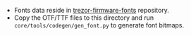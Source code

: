 - Fonts data reside in [trezor-firmware-fonts](https://github.com/trezor/trezor-firmware-fonts) repository.
- Copy the OTF/TTF files to this directory and run `core/tools/codegen/gen_font.py` to generate font bitmaps.
